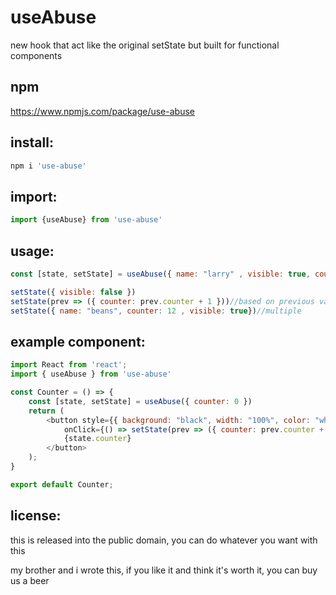 # useAbuse
new hook that act like the original setState but built for functional components

## npm
https://www.npmjs.com/package/use-abuse

## install:
```js
npm i 'use-abuse'
```

## import:
```js
import {useAbuse} from 'use-abuse'
```

## usage:
```js
const [state, setState] = useAbuse({ name: "larry" , visible: true, counter: 1 })

setState({ visible: false })
setState(prev => ({ counter: prev.counter + 1 }))//based on previous value
setState({ name: "beans", counter: 12 , visible: true})//multiple 
```

## example component:
```js
import React from 'react';
import { useAbuse } from 'use-abuse'

const Counter = () => {
    const [state, setState] = useAbuse({ counter: 0 })
    return (
        <button style={{ background: "black", width: "100%", color: "white", fontSize: 20, textAlign: "center", padding: 20 }}
            onClick={() => setState(prev => ({ counter: prev.counter + 1 }))}>
            {state.counter}
        </button>
    );
}

export default Counter;
```

## license:
this is released into the public domain, you can do whatever you want with this

my brother and i wrote this, if you like it and think it's worth it, you can buy us a beer

